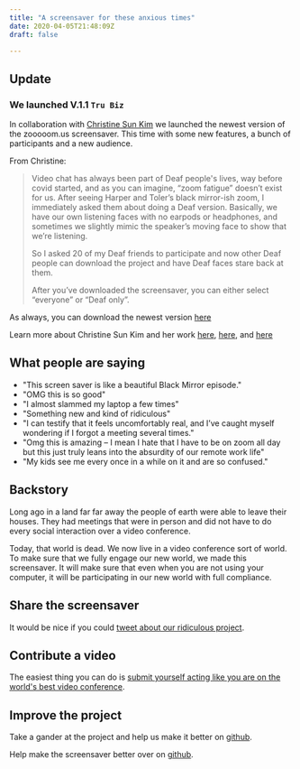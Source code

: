 ```yaml
---
title: "A screensaver for these anxious times"
date: 2020-04-05T21:48:09Z
draft: false

---
```


## Update 

### We launched V.1.1 `Tru Biz` 

In collaboration with [Christine Sun Kim](http://christine.lol) we launched the newest version of the zooooom.us screensaver. This time with some new features, a bunch of participants and a new audience. 

From Christine: 

> Video chat has always been part of Deaf people's lives, way before covid started, and as you can imagine, “zoom fatigue” doesn’t exist for us. After seeing Harper and Toler’s black mirror-ish zoom, I immediately asked them about doing a Deaf version. Basically, we have our own listening faces with no earpods or headphones, and sometimes we slightly mimic the speaker’s moving face to show that we’re listening. 
>     
> So I asked 20 of my Deaf friends to participate and now other Deaf people can download the project and have Deaf faces stare back at them.
>      
> After you’ve downloaded the screensaver, you can either select “everyone” or “Deaf only”.

As always, you can download the newest version [here](/download)

Learn more about Christine Sun Kim and her work [here](https://en.wikipedia.org/wiki/Christine_Sun_Kim), [here](https://www.artforum.com/print/202002/project-christine-sun-kim-81914), and [here](https://www.nytimes.com/2019/05/21/t-magazine/christine-sun-kim-artist.html)

## What people are saying
- "This screen saver is like a beautiful Black Mirror episode."
- "OMG this is so good"
- "I almost slammed my laptop a few times"
- "Something new and kind of ridiculous"
- "I can testify that it feels uncomfortably real, and I’ve caught myself wondering if I forgot a meeting several times."
- "Omg this is amazing – I mean I hate that I have to be on zoom all day but this just truly leans into the absurdity of our remote work life"
- "My kids see me every once in a while on it and are so confused."



## Backstory

Long ago in a land far far away the people of earth were able to leave their houses. They had meetings that were in person and did not have to do every social interaction over a video conference.

Today, that world is dead. We now live in a video conference sort of world. To make sure that we fully engage our new world, we made this screensaver. It will make sure that even when you are not using your computer, it will be participating in our new world with full compliance.

## Share the screensaver

It would be nice if you could [tweet about our ridiculous project](https://twitter.com/intent/tweet?text=OMG+this+screensaver+is+amazing+https://zooooom.us).

## Contribute a video

The easiest thing you can do is [submit yourself acting like you are on the world's best video conference](https://docs.google.com/forms/d/e/1FAIpQLScbT9qiRUxeM8WfiP2aWF13HENLJffiTgD8GOd9t8W9nmyVHQ/viewform).

## Improve the project

Take a gander at the project and help us make it better on [github](https://github.com/harperreed/zooooom.us).

Help make the screensaver better over on [github](https://github.com/rhaining/zooooom-screensaver).

